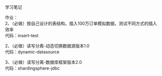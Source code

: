 学习笔记  

作业：  
2、（必做）按自己设计的表结构，插入100万订单模拟数据，测试不同方式的插入效率  
代码：insert-test  
  
2、（必做）读写分离-动态切换数据源版本1.0  
代码：dynamic-datasource  
  
3、（必做）读写分离-数据库框架版本2.0  
代码：shardingsphere-jdbc